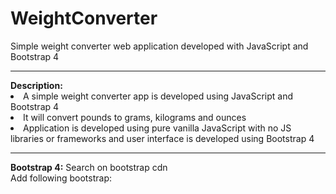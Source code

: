 # WeightConverter
Simple weight converter web application developed with JavaScript and Bootstrap 4
<hr>
<b>Description:</b>
<li>A simple weight converter app is developed using JavaScript and Bootstrap 4</li>
<li>It will convert pounds to grams, kilograms and ounces</li>
<li>Application is developed using pure vanilla JavaScript with no JS libraries or frameworks and user interface is developed using Bootstrap 4</li>

<hr>
<b>Bootstrap 4:</b>
Search on bootstrap cdn <br/>
Add following bootstrap: <br/>
<link rel="stylesheet" href="https://maxcdn.bootstrapcdn.com/bootstrap/4.0.0-alpha.6/css/bootstrap.min.css" integrity="sha384-rwoIResjU2yc3z8GV/NPeZWAv56rSmLldC3R/AZzGRnGxQQKnKkoFVhFQhNUwEyJ" crossorigin="anonymous">






